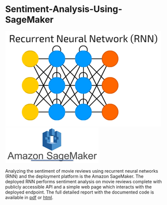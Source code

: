 # Sentiment-Analysis-Using-SageMaker

<img src="pics/rnn.png" width="500" alt="Combined Image" /><img src="pics/sagemaker.jpg" width="300" alt="Combined Image" />

Analyzing the sentiment of movie reviews using recurrent neural networks (RNN) and the deployment platform is the Amazon SageMaker. The deployed RNN performs sentiment analysis on movie reviews complete with publicly accessible API and a simple web page which interacts with the deployed endpoint. The full detailed report with the documented code is available in [pdf](report..pdf) or [html](report.html). 
